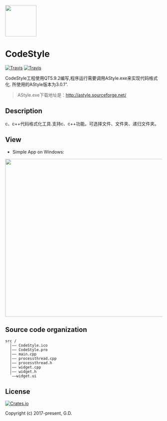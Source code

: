 <div align=left><img width="100" height="100" src="https://github.com/to9/CodeStyle/blob/master/images/CodeStyle.png"/></div>

# CodeStyle
[![Travis](https://img.shields.io/badge/release-v1.0.0.1-blue.svg?style=plastic)](https://github.com/to9/CodeStyle/tree/master/bin)
[![Travis](https://img.shields.io/travis/rust-lang/rust.svg?style=plastic)](https://github.com/to9/CodeStyle)


CodeStyle工程使用QT5.9.2编写,程序运行需要调用AStyle.exe来实现代码格式化. 所使用的AStyle版本为3.0.1".<br>
>AStyle.exe下载地址是：http://astyle.sourceforge.net/

## Description

c、c++代码格式化工具.支持c、c++功能。可选择文件、文件夹、递归文件夹。

## View

* Simple App on Windows:

<div align=left><img width="800" height="505" src="https://github.com/to9/CodeStyle/blob/master/images/codestyle_sample.png"/></div>

## Source code organization
```
src /
  │—— CodeStyle.ico
  │—— CodeStyle.pro
  │—— main.cpp
  │—— processthread.cpp
  │—— processthread.h
  │—— widget.cpp
  │—— widget.h
  `——widget.ui
```
## License

[![Crates.io](https://img.shields.io/packagist/l/doctrine/orm.svg?style=plastic)](https://github.com/to9/CodeStyle/blob/master/LICENSE)<br>

Copyright (c) 2017-present, G.D.
